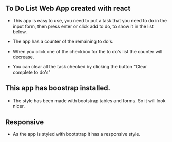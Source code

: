 ## To Do List Web App created with react

- This app is easy to use, you need to put a task that you need to do in the input form, then press enter or click add to do, to show it in the list below.

- The app has a counter of the remaining to do's.

- When you click one of the checkbox for the to do's list the counter will decrease.

- You can clear all the task checked by clicking the button "Clear complete to do's"


## This app has boostrap installed.
- The style has been made with bootstrap tables and forms. So it will look nicer.

## Responsive
- As the app is styled with bootstrap it has a responsive style.


